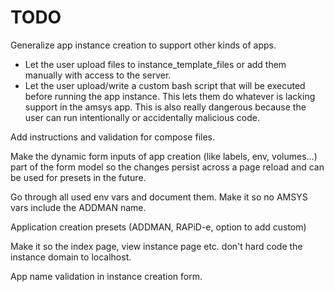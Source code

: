# TODO

Generalize app instance creation to support other kinds of apps.
- Let the user upload files to instance_template_files or add them manually
  with access to the server.
- Let the user upload/write a custom bash script that will be executed before running
  the app instance. This lets them do whatever is lacking support in the amsys app.
  This is also really dangerous because the user can run intentionally or accidentally
  malicious code.

Add instructions and validation for compose files.

Make the dynamic form inputs of app creation (like labels, env, volumes...) part of
the form model so the changes persist across a page reload and can be used for
presets in the future.

Go through all used env vars and document them. Make it so no AMSYS vars include
the ADDMAN name.

Application creation presets (ADDMAN, RAPiD-e, option to add custom)

Make it so the index page, view instance page etc. don't hard code the instance domain
to localhost.

App name validation in instance creation form.
